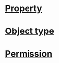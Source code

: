 # [Property](https://github.com/aegif/NemakiWare/wiki/Configuration%28Repository%29:-Property)

# [Object type](https://github.com/aegif/NemakiWare/wiki/Configuration%28Repository%29:-Object-type)

# [Permission](https://github.com/aegif/NemakiWare/wiki/Permission)